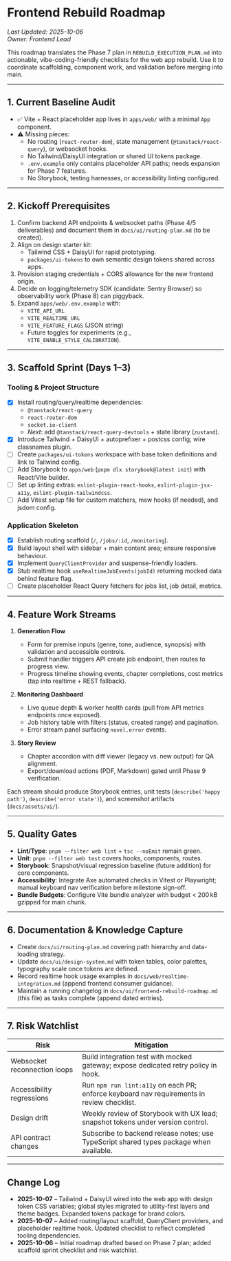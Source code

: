 # Frontend Rebuild Roadmap

_Last Updated: 2025-10-06_  \
_Owner: Frontend Lead_

This roadmap translates the Phase 7 plan in `REBUILD_EXECUTION_PLAN.md` into actionable, vibe-coding-friendly checklists for the web app rebuild. Use it to coordinate scaffolding, component work, and validation before merging into main.

---

## 1. Current Baseline Audit

- ✅ Vite + React placeholder app lives in `apps/web/` with a minimal `App` component.
- ⚠️ Missing pieces:
  - No routing (`react-router-dom`), state management (`@tanstack/react-query`), or websocket hooks.
  - No Tailwind/DaisyUI integration or shared UI tokens package.
  - `.env.example` only contains placeholder API paths; needs expansion for Phase 7 features.
  - No Storybook, testing harnesses, or accessibility linting configured.

---

## 2. Kickoff Prerequisites

1. Confirm backend API endpoints & websocket paths (Phase 4/5 deliverables) and document them in `docs/ui/routing-plan.md` (to be created).
2. Align on design starter kit:
   - Tailwind CSS + DaisyUI for rapid prototyping.
   - `packages/ui-tokens` to own semantic design tokens shared across apps.
3. Provision staging credentials + CORS allowance for the new frontend origin.
4. Decide on logging/telemetry SDK (candidate: Sentry Browser) so observability work (Phase 8) can piggyback.
5. Expand `apps/web/.env.example` with:
   - `VITE_API_URL`
   - `VITE_REALTIME_URL`
   - `VITE_FEATURE_FLAGS` (JSON string)
   - Future toggles for experiments (e.g., `VITE_ENABLE_STYLE_CALIBRATION`).

---

## 3. Scaffold Sprint (Days 1–3)

### Tooling & Project Structure
- [x] Install routing/query/realtime dependencies:
   - `@tanstack/react-query`
   - `react-router-dom`
   - `socket.io-client`
   - _Next_: add `@tanstack/react-query-devtools` + state library (`zustand`).
- [x] Introduce Tailwind + DaisyUI + autoprefixer + postcss config; wire classnames plugin.
- [ ] Create `packages/ui-tokens` workspace with base token definitions and link to Tailwind config.
- [ ] Add Storybook to `apps/web` (`pnpm dlx storybook@latest init`) with React/Vite builder.
- [ ] Set up linting extras: `eslint-plugin-react-hooks`, `eslint-plugin-jsx-a11y`, `eslint-plugin-tailwindcss`.
- [ ] Add Vitest setup file for custom matchers, msw hooks (if needed), and jsdom config.

### Application Skeleton
- [x] Establish routing scaffold (`/`, `/jobs/:id`, `/monitoring`).
- [x] Build layout shell with sidebar + main content area; ensure responsive behaviour.
- [x] Implement `QueryClientProvider` and suspense-friendly loaders.
- [x] Stub realtime hook `useRealtimeJobEvents(jobId)` returning mocked data behind feature flag.
- [ ] Create placeholder React Query fetchers for jobs list, job detail, metrics.

---

## 4. Feature Work Streams

1. **Generation Flow**
   - Form for premise inputs (genre, tone, audience, synopsis) with validation and accessible controls.
   - Submit handler triggers API create job endpoint, then routes to progress view.
   - Progress timeline showing events, chapter completions, cost metrics (tap into realtime + REST fallback).

2. **Monitoring Dashboard**
   - Live queue depth & worker health cards (pull from API metrics endpoints once exposed).
   - Job history table with filters (status, created range) and pagination.
   - Error stream panel surfacing `novel.error` events.

3. **Story Review**
   - Chapter accordion with diff viewer (legacy vs. new output) for QA alignment.
   - Export/download actions (PDF, Markdown) gated until Phase 9 verification.

Each stream should produce Storybook entries, unit tests (`describe('happy path')`, `describe('error state')`), and screenshot artifacts (`docs/assets/ui/`).

---

## 5. Quality Gates

- **Lint/Type**: `pnpm --filter web lint` + `tsc --noEmit` remain green.
- **Unit**: `pnpm --filter web test` covers hooks, components, routes.
- **Storybook**: Snapshot/visual regression baseline (future addition) for core components.
- **Accessibility**: Integrate Axe automated checks in Vitest or Playwright; manual keyboard nav verification before milestone sign-off.
- **Bundle Budgets**: Configure Vite bundle analyzer with budget < 200 kB gzipped for main chunk.

---

## 6. Documentation & Knowledge Capture

- Create `docs/ui/routing-plan.md` covering path hierarchy and data-loading strategy.
- Update `docs/ui/design-system.md` with token tables, color palettes, typography scale once tokens are defined.
- Record realtime hook usage examples in `docs/web/realtime-integration.md` (append frontend consumer guidance).
- Maintain a running changelog in `docs/ui/frontend-rebuild-roadmap.md` (this file) as tasks complete (append dated entries).

---

## 7. Risk Watchlist

| Risk | Mitigation |
|------|------------|
| Websocket reconnection loops | Build integration test with mocked gateway; expose dedicated retry policy in hook. |
| Accessibility regressions | Run `npm run lint:a11y` on each PR; enforce keyboard nav requirements in review checklist. |
| Design drift | Weekly review of Storybook with UX lead; snapshot tokens under version control. |
| API contract changes | Subscribe to backend release notes; use TypeScript shared types package when available. |

---

## Change Log

- **2025-10-07** – Tailwind + DaisyUI wired into the web app with design token CSS variables; global styles migrated to utility-first layers and theme badges. Expanded tokens package for brand colors.
- **2025-10-07** – Added routing/layout scaffold, QueryClient providers, and placeholder realtime hook. Updated checklist to reflect completed tooling dependencies.
- **2025-10-06** – Initial roadmap drafted based on Phase 7 plan; added scaffold sprint checklist and risk watchlist.

